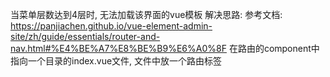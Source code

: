 当菜单层数达到4层时, 无法加载该界面的vue模板
解决思路:
    参考文档: https://panjiachen.github.io/vue-element-admin-site/zh/guide/essentials/router-and-nav.html#%E4%BE%A7%E8%BE%B9%E6%A0%8F
    在路由的component中指向一个目录的index.vue文件, 文件中放一个路由标签